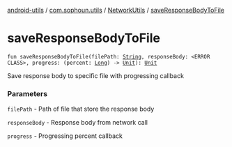 [android-utils](../../index.md) / [com.sophoun.utils](../index.md) / [NetworkUtils](index.md) / [saveResponseBodyToFile](./save-response-body-to-file.md)

# saveResponseBodyToFile

`fun saveResponseBodyToFile(filePath: `[`String`](https://kotlinlang.org/api/latest/jvm/stdlib/kotlin/-string/index.html)`, responseBody: <ERROR CLASS>, progress: (percent: `[`Long`](https://kotlinlang.org/api/latest/jvm/stdlib/kotlin/-long/index.html)`) -> `[`Unit`](https://kotlinlang.org/api/latest/jvm/stdlib/kotlin/-unit/index.html)`): `[`Unit`](https://kotlinlang.org/api/latest/jvm/stdlib/kotlin/-unit/index.html)

Save response body to specific file with progressing callback

### Parameters

`filePath` - Path of file that store the response body

`responseBody` - Response body from network call

`progress` - Progressing percent callback